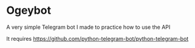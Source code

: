 # Ogeybot
A very simple Telegram bot I made to practice how to use the API 

It requires https://github.com/python-telegram-bot/python-telegram-bot
